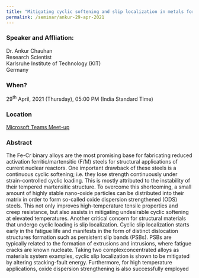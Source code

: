```yaml
---
title: "Mitigating cyclic softening and slip localization in metals for engineering applications (29/04/21)"
permalink: /seminar/ankur-29-apr-2021
---
```

### Speaker and Affliation:
Dr. Ankur Chauhan<br> 
Research Scientist<br> 
Karlsruhe Institute of Technology (KIT)<br>
Germany<br>

### When?
29<sup>th</sup> April, 2021 (Thursday), 05:00 PM (India Standard Time)

### Location
<a href="https://teams.microsoft.com/l/meetup-join/19%3ameeting_ODUxODAwMGQtMjViMS00OWM2LWJhZTktOWExMmFiOTEzMjQ0%40thread.v2/0?context=%7b%22Tid%22%3a%226f15cd97-f6a7-41e3-b2c5-ad4193976476%22%2c%22Oid%22%3a%2237cbbc90-5847-4c97-858e-f150a9d01371%22%7d" target="_blank">Microsoft Teams Meet-up</a>

### Abstract
The Fe-Cr binary alloys are the most promising base for fabricating reduced activation ferritic/martensitic (F/M) steels for structural applications of current nuclear reactors. One important drawback of these steels is a continuous cyclic softening; i.e. they lose strength continuously under strain-controlled cyclic loading. This is mostly attributed to the instability of their tempered martensitic structure. To overcome this shortcoming, a small amount of highly stable nano-oxide particles can be distributed into their matrix in order to form so-called oxide dispersion strengthened (ODS) steels. This not only improves high-temperature tensile properties and creep resistance, but also assists in mitigating undesirable cyclic softening at elevated temperatures. Another critical concern for structural materials that undergo cyclic loading is slip localization. Cyclic slip localization starts early in the fatigue life and manifests in the form of distinct dislocation structures formation such as persistent slip bands (PSBs). PSBs are typically related to the formation of extrusions and intrusions, where fatigue cracks are known nucleate. Taking two complexconcentrated alloys as materials system examples, cyclic slip localization is shown to be mitigated by altering stacking-fault energy. Furthermore, for high temperature applications, oxide dispersion strengthening is also successfully employed
